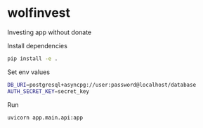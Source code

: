 # wolfinvest
Investing app without donate

Install dependencies
```bash
pip install -e .
```

Set env values
```bash
DB_URI=postgresql+asyncpg://user:password@localhost/database
AUTH_SECRET_KEY=secret_key
```

Run
```bash
uvicorn app.main.api:app
```
